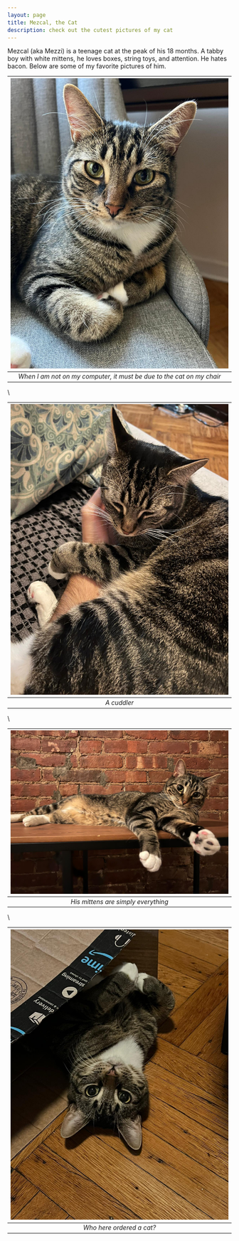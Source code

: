 ```yaml
---
layout: page
title: Mezcal, the Cat
description: check out the cutest pictures of my cat
---
```


Mezcal (aka Mezzi) is a teenage cat at the peak of his 18 months. A tabby boy with white mittens, he loves boxes, string toys, and attention. He hates bacon. Below are some of my favorite pictures of him.

| ![chair](../images/cat/chair.JPG) | 
|:--:| 
| *When I am not on my computer, it must be due to the cat on my chair* |

\

| ![cuddle](../images/cat/cuddle.JPG) | 
|:--:| 
| *A cuddler* |

\

| ![mittens](../images/cat/mittens.JPG) | 
|:--:| 
| *His mittens are simply everything* |

\

| ![box](../images/cat/box2.JPG) | 
|:--:| 
| *Who here ordered a cat?* |
